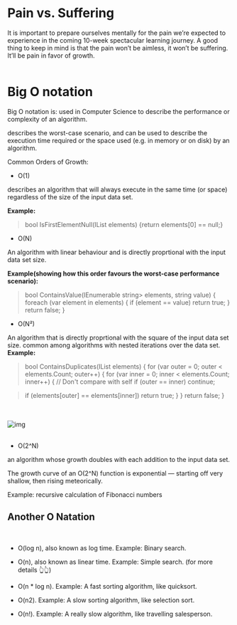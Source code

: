 # Pain vs. Suffering

It is important to prepare ourselves mentally for the pain we’re expected to experience in the coming 10-week spectacular learning journey. A good thing to keep in mind is that the pain won’t be aimless, it won’t be suffering. It’ll be pain in favor of growth.
<br><br>

# Big O notation

Big O notation is:
used in Computer Science to describe the performance or complexity of an algorithm.

describes the worst-case scenario, and can be used to describe the execution time required or the space used (e.g. in memory or on disk) by an algorithm.

Common Orders of Growth:

- O(1)

describes an algorithm that will always execute in the same time (or space) regardless of the size of the input data set.

**Example:**<br>

> bool IsFirstElementNull(IList elements) {return elements[0] == null;}

- O(N)

An algorithm with linear behaviour and is directly proprtional with the input data set size.

**Example(showing how this order favours the worst-case performance scenario):**

> bool ContainsValue(IEnumerable string> elements, string value) { foreach (var element in elements) { if (element == value) return true; }
> return false; }

- O(N²)

An algorithm that is directly proprtional with the square of the input data set size.
common among algorithms with nested iterations over the data set.
**Example:**

> bool ContainsDuplicates(IList elements) { for (var outer = 0; outer < elements.Count; outer++) { for (var inner = 0; inner < elements.Count; inner++) { // Don't compare with self if (outer == inner) continue;

> if (elements[outer] == elements[inner]) return true;
> }
> }
> return false; }

<br><br>
![img](https://www.codingninjas.com/blog/wp-content/uploads/2021/01/image-21.png)
<br><br>

- O(2^N)

an algorithm whose growth doubles with each addition to the input data set.

The growth curve of an O(2^N) function is exponential — starting off very shallow, then rising meteorically.

Example:
recursive calculation of Fibonacci numbers

## Another O Natation

<br>

- O(log n), also known as log time. Example: Binary search.

- O(n), also known as linear time. Example: Simple search. (for more details 👆👆)

- O(n \* log n). Example: A fast sorting algorithm, like quicksort.

- O(n2). Example: A slow sorting algorithm, like selection sort.

- O(n!). Example: A really slow algorithm, like travelling salesperson.
